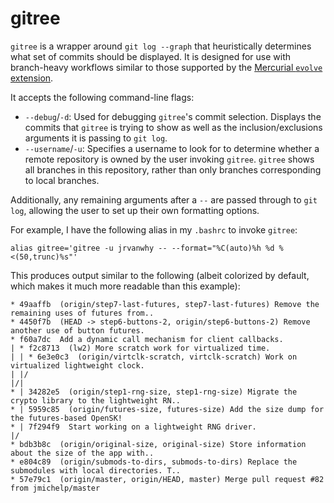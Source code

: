 # gitree

`gitree` is a wrapper around `git log --graph` that heuristically determines
what set of commits should be displayed. It is designed for use with
branch-heavy workflows similar to those supported by the [Mercurial `evolve`
extension](https://www.mercurial-scm.org/wiki/EvolveExtension).

It accepts the following command-line flags:

* `--debug`/`-d`: Used for debugging `gitree`'s commit selection. Displays the
  commits that `gitree` is trying to show as well as the inclusion/exclusions
  arguments it is passing to `git log`.
* `--username`/`-u`: Specifies a username to look for to determine whether a
  remote repository is owned by the user invoking `gitree`. `gitree` shows all
  branches in this repository, rather than only branches corresponding to local
  branches.

Additionally, any remaining arguments after a `--` are passed through to `git
log`, allowing the user to set up their own formatting options.

For example, I have the following alias in my `.bashrc` to invoke `gitree`:

```
alias gitree='gitree -u jrvanwhy -- --format="%C(auto)%h %d %<(50,trunc)%s"'
```

This produces output similar to the following (albeit colorized by default,
which makes it much more readable than this example):
```
* 49aaffb  (origin/step7-last-futures, step7-last-futures) Remove the remaining uses of futures from..
* 4450f7b  (HEAD -> step6-buttons-2, origin/step6-buttons-2) Remove another use of button futures.
* f60a7dc  Add a dynamic call mechanism for client callbacks.
| * f2c8713  (lw2) More scratch work for virtualized time.
| | * 6e3e0c3  (origin/virtclk-scratch, virtclk-scratch) Work on virtualized lightweight clock.
| |/
|/|
* | 34282e5  (origin/step1-rng-size, step1-rng-size) Migrate the crypto library to the lightweight RN..
* | 5959c85  (origin/futures-size, futures-size) Add the size dump for the futures-based OpenSK!
* | 7f294f9  Start working on a lightweight RNG driver.
|/
* bdb3b8c  (origin/original-size, original-size) Store information about the size of the app with..
* e804c89  (origin/submods-to-dirs, submods-to-dirs) Replace the submodules with local directories. T..
* 57e79c1  (origin/master, origin/HEAD, master) Merge pull request #82 from jmichelp/master
```
